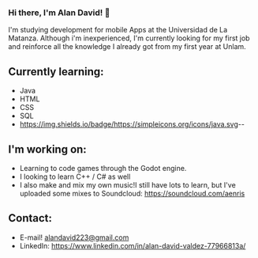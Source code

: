 ### Hi there, I'm Alan David! 👋

I'm studying development for mobile Apps at the Universidad de La Matanza. Although i'm inexperienced, I'm currently looking for my first job and reinforce all the knowledge I already got from my first year at Unlam.

## Currently learning:
- Java
- HTML
- CSS
- SQL
- https://img.shields.io/badge/<https://simpleicons.org/icons/java.svg>-<Java>-<yellow>


## I'm working on:
- Learning to code games through the Godot engine. 
- I looking to learn C++ / C# as well
- I also make and mix my own music!I still have lots to learn, but I've uploaded some mixes to Soundcloud: https://soundcloud.com/aenris

## Contact:
- E-mail! alandavid223@gmail.com
- LinkedIn: https://www.linkedin.com/in/alan-david-valdez-77966813a/



<!--
**alan-david-223/alan-david-223** is a ✨ _special_ ✨ repository because its `README.md` (this file) appears on your GitHub profile.

-->
